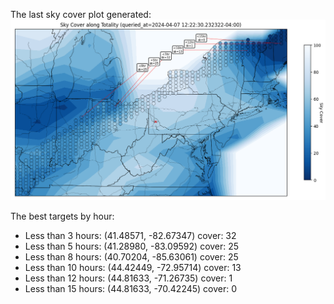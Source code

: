 The last sky cover plot generated:
![cover](cover.png)

The best targets by hour:
 - Less than 3 hours: (41.48571, -82.67347) cover: 32
 - Less than 5 hours: (41.28980, -83.09592) cover: 25
 - Less than 8 hours: (40.70204, -85.63061) cover: 25
 - Less than 10 hours: (44.42449, -72.95714) cover: 13
 - Less than 12 hours: (44.81633, -71.26735) cover: 1
 - Less than 15 hours: (44.81633, -70.42245) cover: 0
